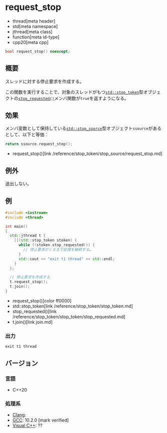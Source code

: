 # request_stop
* thread[meta header]
* std[meta namespace]
* jthread[meta class]
* function[meta id-type]
* cpp20[meta cpp]

```cpp
bool request_stop() noexcept;
```


## 概要
スレッドに対する停止要求を作成する。

この関数を実行することで、対象のスレッドがもつ[`std::stop_token`](/reference/stop_token/stop_token.md)型オブジェクトの[`stop_requested()`](/reference/stop_token/stop_token/stop_requested.md)メンバ関数が`true`を返すようになる。


## 効果
メンバ変数として保持している[`std::stop_source`](/reference/stop_token/stop_source.md)型オブジェクト`ssource`があるとして、以下と等価：

```cpp
return ssource.request_stop();
```
* request_stop()[link /reference/stop_token/stop_source/request_stop.md]


## 例外
送出しない。


## 例
```cpp example
#include <iostream>
#include <thread>

int main()
{
  std::jthread t {
    [](std::stop_token stoken) {
      while (!stoken.stop_requested()) {
        // 停止要求がくるまで処理を継続する…
      }
      std::cout << "exit t1 thread" << std::endl;
    }
  };

  // 停止要求を作成する
  t.request_stop();
  t.join();
}
```
* request_stop()[color ff0000]
* std::stop_token[link /reference/stop_token/stop_token.md]
* stop_requested()[link /reference/stop_token/stop_token/stop_requested.md]
* t.join()[link join.md]

### 出力
```
exit t1 thread
```

## バージョン
### 言語
- C++20

### 処理系
- [Clang](/implementation.md#clang):
- [GCC](/implementation.md#gcc): 10.2.0 [mark verified]
- [Visual C++](/implementation.md#visual_cpp): ??
